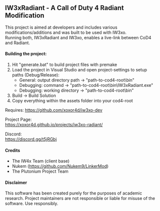 ## IW3xRadiant - A Call of Duty 4 Radiant Modification
This project is aimed at developers and includes various modifications/additions and was built to be used with IW3xo.  
Running both, IW3xRadiant and IW3xo, enables a live-link between CoD4 and Radiant.

#### Building the project:
1. Hit "generate.bat" to build project files with premake
2. Load the project in Visual Studio and open project-settings to setup paths (Debug/Release):
   - General:   output directory path -> "path-to-cod4-root\bin\"
   - Debugging: command -> "path-to-cod4-root\bin\IW3xRadiant.exe"
   - Debugging: working directory -> "path-to-cod4-root\bin\"
3. Build -> Build Solution
4. Copy everything within the assets folder into your cod4-root

Requires:
https://github.com/xoxor4d/iw3xo-dev

Project Page:  
https://xoxor4d.github.io/projects/iw3xo-radiant/

Discord:  
https://discord.gg/t5jRGbj

#### Credits
- The IW4x Team (client base)
- Nukem (https://github.com/Nukem9/LinkerMod)
- The Plutonium Project Team

#### Disclaimer
This software has been created purely for the purposes of academic research. Project maintainers are not responsible or liable for misuse of the software. Use responsibly.
